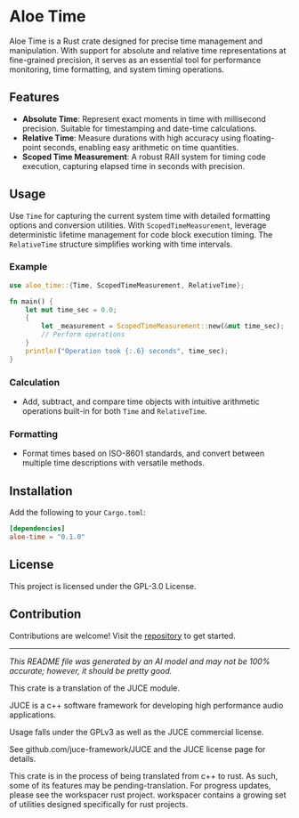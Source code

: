# Aloe Time

Aloe Time is a Rust crate designed for precise time management and manipulation. With support for absolute and relative time representations at fine-grained precision, it serves as an essential tool for performance monitoring, time formatting, and system timing operations.

## Features

- **Absolute Time**: Represent exact moments in time with millisecond precision. Suitable for timestamping and date-time calculations.
- **Relative Time**: Measure durations with high accuracy using floating-point seconds, enabling easy arithmetic on time quantities.
- **Scoped Time Measurement**: A robust RAII system for timing code execution, capturing elapsed time in seconds with precision.

## Usage

Use `Time` for capturing the current system time with detailed formatting options and conversion utilities. With `ScopedTimeMeasurement`, leverage deterministic lifetime management for code block execution timing. The `RelativeTime` structure simplifies working with time intervals.

### Example

```rust
use aloe_time::{Time, ScopedTimeMeasurement, RelativeTime};

fn main() {
    let mut time_sec = 0.0;
    {
        let _measurement = ScopedTimeMeasurement::new(&mut time_sec);
        // Perform operations
    }
    println!("Operation took {:.6} seconds", time_sec);
}
```

### Calculation

- Add, subtract, and compare time objects with intuitive arithmetic operations built-in for both `Time` and `RelativeTime`.

### Formatting

- Format times based on ISO-8601 standards, and convert between multiple time descriptions with versatile methods.

## Installation

Add the following to your `Cargo.toml`:

```toml
[dependencies]
aloe-time = "0.1.0"
```

## License

This project is licensed under the GPL-3.0 License.

## Contribution

Contributions are welcome! Visit the [repository](https://github.com/klebs6/aloe-rs) to get started.

---

*This README file was generated by an AI model and may not be 100% accurate; however, it should be pretty good.*

This crate is a translation of the JUCE module.

JUCE is a c++ software framework for developing high performance audio applications.

Usage falls under the GPLv3 as well as the JUCE commercial license.

See github.com/juce-framework/JUCE and the JUCE license page for details.

This crate is in the process of being translated from c++ to rust. As such, some of its features may be pending-translation. For progress updates, please see the workspacer rust project. workspacer contains a growing set of utilities designed specifically for rust projects.
